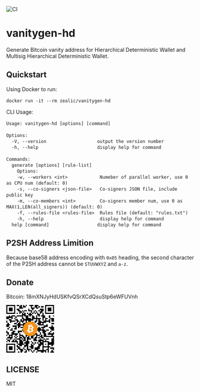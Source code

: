![CI](https://github.com/zealic/vanitygen-hd/workflows/CI/badge.svg)

# vanitygen-hd

Generate Bitcoin vanity address for Hierarchical Deterministic Wallet and Multisig Hierarchical Deterministic Wallet.

## Quickstart

Using Docker to run:

```shell
docker run -it --rm zealic/vanitygen-hd
```

CLI Usage:

```text
Usage: vanitygen-hd [options] [command]

Options:
  -V, --version                   output the version number
  -h, --help                      display help for command

Commands:
  generate [options] [rule-list]
    Options:
    -w, --workers <int>            Numeber of parallel worker, use 0 as CPU num (default: 0)
    -s, --co-signers <json-file>   Co-signers JSON file, include public key
    -m, --co-members <int>         Co-signers member num, use 0 as MAX(1,LEN(all_signers)) (default: 0)
    -f, --rules-file <rules-file>  Rules file (default: "rules.txt")
    -h, --help                     display help for command
  help [command]                  display help for command
```

## P2SH Address Limition

Because base58 address encoding with `0x05` heading, the second character of the P2SH address cannot be `STUVWXYZ` and `a-z`.

## Donate

Bitcoin: 18mXNJyHdUSKfvQSrXCdQsuStp6eWFUVnh

![Donate Bitcoin](./donate.png)

## LICENSE

MIT
